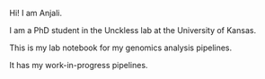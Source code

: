 
Hi! I am Anjali.

I am a PhD student in the Unckless lab at the University of Kansas.

This is my lab notebook for my genomics analysis pipelines.

It has my work-in-progress pipelines.
